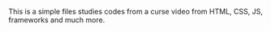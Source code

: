 This is a simple files studies codes from a curse video from HTML, CSS, JS, frameworks and much more.
